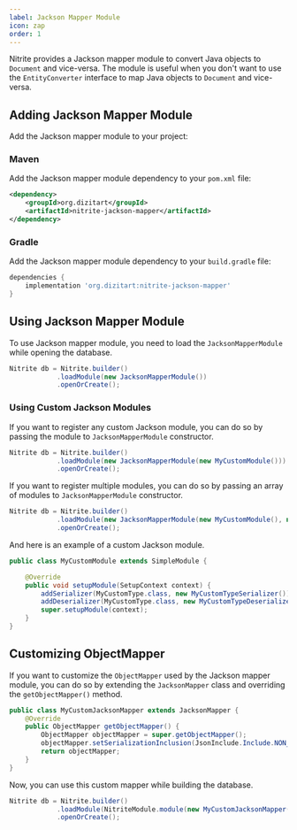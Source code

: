 ```yaml
---
label: Jackson Mapper Module
icon: zap
order: 1
---
```


Nitrite provides a Jackson mapper module to convert Java objects to `Document` and vice-versa. The module is useful when you don't want to use the `EntityConverter` interface to map Java objects to `Document` and vice-versa.

## Adding Jackson Mapper Module

Add the Jackson mapper module to your project:

### Maven

Add the Jackson mapper module dependency to your `pom.xml` file:

```xml
<dependency>
    <groupId>org.dizitart</groupId>
    <artifactId>nitrite-jackson-mapper</artifactId>
</dependency>
```

### Gradle

Add the Jackson mapper module dependency to your `build.gradle` file:

```groovy
dependencies {
    implementation 'org.dizitart:nitrite-jackson-mapper'
}
```

## Using Jackson Mapper Module

To use Jackson mapper module, you need to load the `JacksonMapperModule` while opening the database.

```java
Nitrite db = Nitrite.builder()
            .loadModule(new JacksonMapperModule())
            .openOrCreate();
```

### Using Custom Jackson Modules

If you want to register any custom Jackson module, you can do so by passing the module to `JacksonMapperModule` constructor.

```java
Nitrite db = Nitrite.builder()
            .loadModule(new JacksonMapperModule(new MyCustomModule()))
            .openOrCreate();
```

If you want to register multiple modules, you can do so by passing an array of modules to `JacksonMapperModule` constructor.

```java
Nitrite db = Nitrite.builder()
            .loadModule(new JacksonMapperModule(new MyCustomModule(), new MyAnotherCustomModule()))
            .openOrCreate();
```

And here is an example of a custom Jackson module.

```java
public class MyCustomModule extends SimpleModule {

    @Override
    public void setupModule(SetupContext context) {
        addSerializer(MyCustomType.class, new MyCustomTypeSerializer());
        addDeserializer(MyCustomType.class, new MyCustomTypeDeserializer());
        super.setupModule(context);
    }
}
```

## Customizing ObjectMapper

If you want to customize the `ObjectMapper` used by the Jackson mapper module, you can do so by extending the `JacksonMapper` class and overriding the `getObjectMapper()` method.

```java
public class MyCustomJacksonMapper extends JacksonMapper {
    @Override
    public ObjectMapper getObjectMapper() {
        ObjectMapper objectMapper = super.getObjectMapper();
        objectMapper.setSerializationInclusion(JsonInclude.Include.NON_NULL);
        return objectMapper;
    }
}
```

Now, you can use this custom mapper while building the database.

```java
Nitrite db = Nitrite.builder()
            .loadModule(NitriteModule.module(new MyCustomJacksonMapper()))
            .openOrCreate();
```
